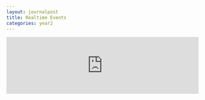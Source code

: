 ```yaml
---
layout: journalpost
title: Realtime Events
categories: year2
---
```


<iframe class="miro" width="100%" height="auto" src="https://miro.com/app/embed/uXjVPQkeHxs=/?pres=1&frameId=3458764535060421603&embedId=973032014525" frameborder="0" scrolling="no" allowfullscreen></iframe>